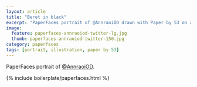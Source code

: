 ```yaml
---
layout: article
title: "Beret in black"
excerpt: "PaperFaces portrait of @AnnraoiOD drawn with Paper by 53 on an iPad."
image: 
  feature: paperfaces-annraoiod-twitter-lg.jpg
  thumb: paperfaces-annraoiod-twitter-150.jpg
category: paperfaces
tags: [portrait, illustration, paper by 53]
---
```


PaperFaces portrait of [@AnnraoiOD](http://twitter.com/AnnraoiOD).

{% include boilerplate/paperfaces.html %}